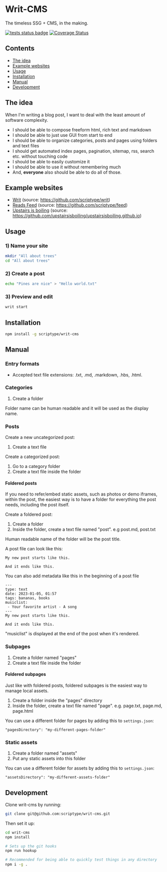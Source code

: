 # Writ-CMS

The timeless SSG + CMS, in the making.

[![tests status badge](https://github.com/scriptype/writ-cms/actions/workflows/tests.yml/badge.svg)](https://github.com/scriptype/writ-cms/actions/workflows/tests.yml)
[![Coverage Status](https://coveralls.io/repos/github/scriptype/writ-cms/badge.svg?fuckgithubcache=true)](https://coveralls.io/github/scriptype/writ-cms?branch=master)

## Contents

- [The idea](#the-idea)
- [Example websites](#example-websites)
- [Usage](#usage)
- [Installation](#installation)
- [Manual](#manual)
- [Development](#development)

## The idea

When I'm writing a blog post, I want to deal with the least amount of software complexity.

- I should be able to compose freeform html, rich text and markdown
- I should be able to just use GUI from start to end
- I should be able to organize categories, posts and pages using folders and text files
- I should get automated index pages, pagination, sitemap, rss, search etc. without touching code
- I should be able to easily customize it
- I should be able to use it without remembering much
- And, **everyone** also should be able to do all of those.

## Example websites

- [Writ](https://writ.enes.in) (source: https://github.com/scriptype/writ)
- [Reads Feed](https://enes.in/feed) (source: https://github.com/scriptype/feed)
- [Upstairs is boiling](https://upstairsisboiling.com) (source: https://github.com/upstairsisboiling/upstairsisboiling.github.io)

## Usage

### 1) Name your site
```sh
mkdir "All about trees"
cd "All about trees"
```

### 2) Create a post
```sh
echo "Pines are nice" > "Hello world.txt"
```

### 3) Preview and edit
```sh
writ start
```

## Installation

```sh
npm install -g scriptype/writ-cms
```

## Manual

### Entry formats

- Accepted text file extensions: .txt, .md, .markdown, .hbs, .html.

### Categories

1) Create a folder

Folder name can be human readable and it will be used as the display name.

### Posts

Create a new uncategorized post:
1) Create a text file

Create a categorized post:
1) Go to a category folder
2) Create a text file inside the folder

#### Foldered posts

If you need to refer/embed static assets, such as photos or demo iframes, within the post,
the easiest way is to have a folder for everything the post needs, including the post itself.

Create a foldered post:
1) Create a folder
2) Inside the folder, create a text file named "post". e.g post.md, post.txt

Human readable name of the folder will be the post title.

A post file can look like this:

```
My new post starts like this.

And it ends like this.
```

You can also add metadata like this in the beginning of a post file
```
---
type: text
date: 2023-01-05, 01:57
tags: bananas, books
musiclist:
 - Your favorite artist - A song
---
My new post starts like this.

And it ends like this.
```

"musiclist" is displayed at the end of the post when it's rendered.

### Subpages

1) Create a folder named "pages"
2) Create a text file inside the folder

#### Foldered subpages

Just like with foldered posts, foldered subpages is the easiest way to manage local assets.

1) Create a folder inside the "pages" directory
2) Inside the folder, create a text file named "page". e.g. page.txt, page.md, page.html

You can use a different folder for pages by adding this to `settings.json`:

```
"pagesDirectory": "my-different-pages-folder"
```

### Static assets

1) Create a folder named "assets"
2) Put any static assets into this folder

You can use a different folder for assets by adding this to `settings.json`:

```
"assetsDirectory": "my-different-assets-folder"
```

## Development

Clone writ-cms by running:

```sh
git clone git@github.com:scriptype/writ-cms.git
```

Then set it up:

```sh
cd writ-cms
npm install

# Sets up the git hooks
npm run hookup

# Recommended for being able to quickly test things in any directory
npm i -g .
```
